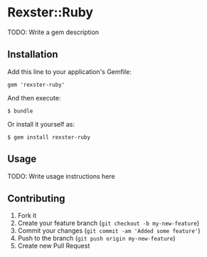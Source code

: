 # Rexster::Ruby

TODO: Write a gem description

## Installation

Add this line to your application's Gemfile:

    gem 'rexster-ruby'

And then execute:

    $ bundle

Or install it yourself as:

    $ gem install rexster-ruby

## Usage

TODO: Write usage instructions here

## Contributing

1. Fork it
2. Create your feature branch (`git checkout -b my-new-feature`)
3. Commit your changes (`git commit -am 'Added some feature'`)
4. Push to the branch (`git push origin my-new-feature`)
5. Create new Pull Request
